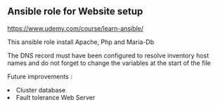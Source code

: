 ## Ansible role for Website setup

https://www.udemy.com/course/learn-ansible/

This ansible role install Apache, Php and Maria-Db

The DNS record must have been configured to resolve inventory host names and do not forget to change the variables at the start of the file

Future improvements :  
<li>Cluster database</li>  
<li>Fault tolerance Web Server</li>
